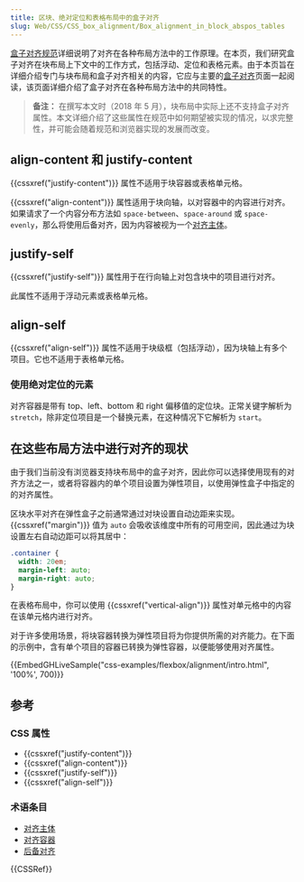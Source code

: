 ```yaml
---
title: 区块、绝对定位和表格布局中的盒子对齐
slug: Web/CSS/CSS_box_alignment/Box_alignment_in_block_abspos_tables
---
```


[盒子对齐规范](/zh-CN/docs/Web/CSS/CSS_box_alignment)详细说明了对齐在各种布局方法中的工作原理。在本页，我们研究盒子对齐在块布局上下文中的工作方式，包括浮动、定位和表格元素。由于本页旨在详细介绍专门与块布局和盒子对齐相关的内容，它应与主要的[盒子对齐](/zh-CN/docs/Web/CSS/CSS_box_alignment)页面一起阅读，该页面详细介绍了盒子对齐在各种布局方法中的共同特性。

> **备注：** 在撰写本文时（2018 年 5 月），块布局中实际上还不支持盒子对齐属性。本文详细介绍了这些属性在规范中如何期望被实现的情况，以求完整性，并可能会随着规范和浏览器实现的发展而改变。

## align-content 和 justify-content

{{cssxref("justify-content")}} 属性不适用于块容器或表格单元格。

{{cssxref("align-content")}} 属性适用于块向轴，以对容器中的内容进行对齐。如果请求了一个内容分布方法如 `space-between`、`space-around` 或 `space-evenly`，那么将使用后备对齐，因为内容被视为一个[对齐主体](/zh-CN/docs/Glossary/Alignment_Subject)。

## justify-self

{{cssxref("justify-self")}} 属性用于在行向轴上对包含块中的项目进行对齐。

此属性不适用于浮动元素或表格单元格。

## align-self

{{cssxref("align-self")}} 属性不适用于块级框（包括浮动），因为块轴上有多个项目。它也不适用于表格单元格。

### 使用绝对定位的元素

对齐容器是带有 top、left、bottom 和 right 偏移值的定位块。正常关键字解析为 `stretch`，除非定位项目是一个替换元素，在这种情况下它解析为 `start`。

## 在这些布局方法中进行对齐的现状

由于我们当前没有浏览器支持块布局中的盒子对齐，因此你可以选择使用现有的对齐方法之一，或者将容器内的单个项目设置为弹性项目，以使用弹性盒子中指定的的对齐属性。

区块水平对齐在弹性盒子之前通常通过对块设置自动边距来实现。{{cssxref("margin")}} 值为 `auto` 会吸收该维度中所有的可用空间，因此通过为块设置左右自动边距可以将其居中：

```css
.container {
  width: 20em;
  margin-left: auto;
  margin-right: auto;
}
```

在表格布局中，你可以使用 {{cssxref("vertical-align")}} 属性对单元格中的内容在该单元格内进行对齐。

对于许多使用场景，将块容器转换为弹性项目将为你提供所需的对齐能力。在下面的示例中，含有单个项目的容器已转换为弹性容器，以便能够使用对齐属性。

{{EmbedGHLiveSample("css-examples/flexbox/alignment/intro.html", '100%', 700)}}

## 参考

### CSS 属性

- {{cssxref("justify-content")}}
- {{cssxref("align-content")}}
- {{cssxref("justify-self")}}
- {{cssxref("align-self")}}

### 术语条目

- [对齐主体](/zh-CN/docs/Glossary/Alignment_Subject)
- [对齐容器](/zh-CN/docs/Glossary/Alignment_Subject)
- [后备对齐](/zh-CN/docs/Glossary/Fallback_Alignment)

{{CSSRef}}
